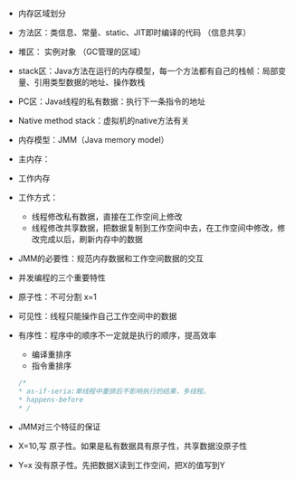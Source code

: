 - 内存区域划分
 - 方法区：类信息、常量、static、JIT即时编译的代码 （信息共享）
 - 堆区： 实例对象 （GC管理的区域）
 - stack区：Java方法在运行的内存模型，每一个方法都有自己的栈帧：局部变量、引用类型数据的地址、操作数栈
 - PC区：Java线程的私有数据：执行下一条指令的地址
 - Native method stack：虚拟机的native方法有关
- 内存模型：JMM（Java memory model）
 - 主内存：
 - 工作内存
 - 工作方式：
   - 线程修改私有数据，直接在工作空间上修改
   - 线程修改共享数据，把数据复制到工作空间中去，在工作空间中修改，修改完成以后，刷新内存中的数据
 
 - JMM的必要性：规范内存数据和工作空间数据的交互
- 并发编程的三个重要特性
 - 原子性：不可分割  x=1
 - 可见性：线程只能操作自己工作空间中的数据
 - 有序性：程序中的顺序不一定就是执行的顺序，提高效率
     - 编译重排序
     - 指令重排序
   ```java
   /*
   * as-if-seria:单线程中重排后不影响执行的结果，多线程。
   * happens-before
   * /
   ```
- JMM对三个特征的保证
 - X=10,写 原子性。如果是私有数据具有原子性，共享数据没原子性
 - Y=x 没有原子性。先把数据X读到工作空间，把X的值写到Y
